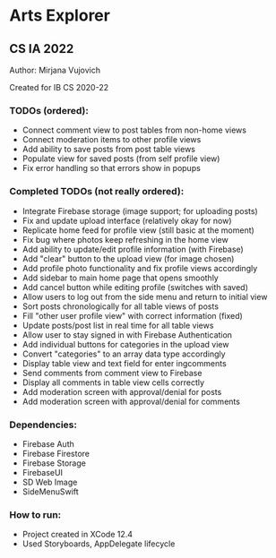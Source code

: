 # Arts Explorer
## CS IA 2022

<p>Author: Mirjana Vujovich</p>
<p>Created for IB CS 2020-22</p>

### TODOs (ordered):
- Connect comment view to post tables from non-home views
- Connect moderation items to other profile views
- Add ability to save posts from post table views
- Populate view for saved posts (from self profile view)
- Fix error handling so that errors show in popups

### Completed TODOs (not really ordered):
- Integrate Firebase storage (image support; for uploading posts)
- Fix and update upload interface (relatively okay for now)
- Replicate home feed for profile view (still basic at the moment)
- Fix bug where photos keep refreshing in the home view
- Add ability to update/edit profile information (with Firebase)
- Add "clear" button to the upload view (for image chosen)
- Add profile photo functionality and fix profile views accordingly
- Add sidebar to main home page that opens smoothly
- Add cancel button while editing profile (switches with saved)
- Allow users to log out from the side menu and return to initial view
- Sort posts chronologically for all table views of posts 
- Fill "other user profile view" with correct information (fixed)
- Update posts/post list in real time for all table views
- Allow user to stay signed in with Firebase Authentication
- Add individual buttons for categories in the upload view
- Convert "categories" to an array data type accordingly
- Display table view and text field for enter ingcomments
- Send comments from comment view to Firebase
- Display all comments in table view cells correctly
- Add moderation screen with approval/denial for posts
- Add moderation screen with approval/denial for comments

### Dependencies:
- Firebase Auth
- Firebase Firestore
- Firebase Storage
- FirebaseUI
- SD Web Image
- SideMenuSwift

### How to run:
- Project created in XCode 12.4
- Used Storyboards, AppDelegate lifecycle
